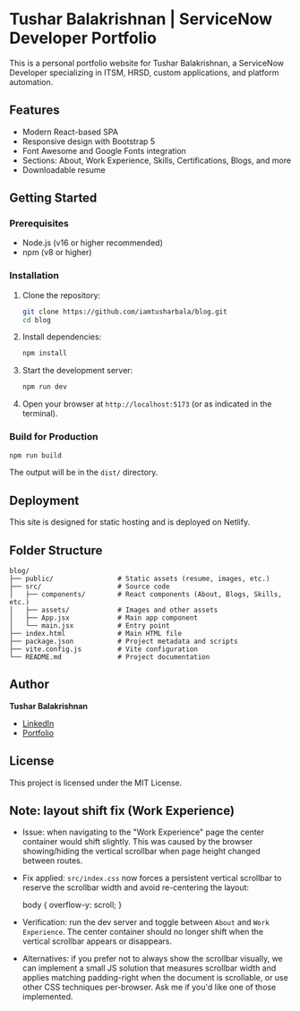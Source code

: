 
# Tushar Balakrishnan | ServiceNow Developer Portfolio

This is a personal portfolio website for Tushar Balakrishnan, a ServiceNow Developer specializing in ITSM, HRSD, custom applications, and platform automation.

## Features
- Modern React-based SPA
- Responsive design with Bootstrap 5
- Font Awesome and Google Fonts integration
- Sections: About, Work Experience, Skills, Certifications, Blogs, and more
- Downloadable resume

## Getting Started

### Prerequisites
- Node.js (v16 or higher recommended)
- npm (v8 or higher)

### Installation
1. Clone the repository:
	```sh
	git clone https://github.com/iamtusharbala/blog.git
	cd blog
	```
2. Install dependencies:
	```sh
	npm install
	```
3. Start the development server:
	```sh
	npm run dev
	```
4. Open your browser at `http://localhost:5173` (or as indicated in the terminal).

### Build for Production
```sh
npm run build
```
The output will be in the `dist/` directory.

## Deployment
This site is designed for static hosting and is deployed on Netlify.

## Folder Structure
```
blog/
├── public/                # Static assets (resume, images, etc.)
├── src/                   # Source code
│   ├── components/        # React components (About, Blogs, Skills, etc.)
│   ├── assets/            # Images and other assets
│   ├── App.jsx            # Main app component
│   └── main.jsx           # Entry point
├── index.html             # Main HTML file
├── package.json           # Project metadata and scripts
├── vite.config.js         # Vite configuration
└── README.md              # Project documentation
```

## Author
**Tushar Balakrishnan**
- [LinkedIn](https://www.linkedin.com/in/iamtusharbala/)
- [Portfolio](https://iamtusharbala.netlify.app/)

## License
This project is licensed under the MIT License.

## Note: layout shift fix (Work Experience)

- Issue: when navigating to the "Work Experience" page the center container would shift slightly. This was caused by the browser showing/hiding the vertical scrollbar when page height changed between routes.
- Fix applied: `src/index.css` now forces a persistent vertical scrollbar to reserve the scrollbar width and avoid re-centering the layout:

	body {
		overflow-y: scroll;
	}

- Verification: run the dev server and toggle between `About` and `Work Experience`. The center container should no longer shift when the vertical scrollbar appears or disappears.

- Alternatives: if you prefer not to always show the scrollbar visually, we can implement a small JS solution that measures scrollbar width and applies matching padding-right when the document is scrollable, or use other CSS techniques per-browser. Ask me if you'd like one of those implemented.
